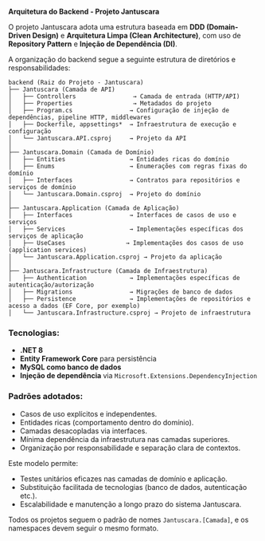 **Arquitetura do Backend - Projeto Jantuscara**

O projeto Jantuscara adota uma estrutura baseada em **DDD (Domain-Driven Design)** e **Arquitetura Limpa (Clean Architecture)**, com uso de **Repository Pattern** e **Injeção de Dependência (DI)**.

A organização do backend segue a seguinte estrutura de diretórios e responsabilidades:

```
backend (Raiz do Projeto - Jantuscara)
├── Jantuscara (Camada de API)
│   ├── Controllers                → Camada de entrada (HTTP/API)
│   ├── Properties                 → Metadados do projeto
│   ├── Program.cs                → Configuração de injeção de dependências, pipeline HTTP, middlewares
│   ├── Dockerfile, appsettings*  → Infraestrutura de execução e configuração
│   └── Jantuscara.API.csproj     → Projeto da API
│
├── Jantuscara.Domain (Camada de Domínio)
│   ├── Entities                  → Entidades ricas do domínio
│   ├── Enums                     → Enumerações com regras fixas do domínio
│   ├── Interfaces                → Contratos para repositórios e serviços de domínio
│   └── Jantuscara.Domain.csproj  → Projeto do domínio
│
├── Jantuscara.Application (Camada de Aplicação)
│   ├── Interfaces                → Interfaces de casos de uso e serviços
│   ├── Services                  → Implementações específicas dos serviços de aplicação
│   ├── UseCases                 → Implementações dos casos de uso (application services)
│   └── Jantuscara.Application.csproj → Projeto da aplicação
│
├── Jantuscara.Infrastructure (Camada de Infraestrutura)
│   ├── Authentication            → Implementações específicas de autenticação/autorização
│   ├── Migrations                → Migrações de banco de dados
│   ├── Persistence               → Implementações de repositórios e acesso a dados (EF Core, por exemplo)
│   └── Jantuscara.Infrastructure.csproj → Projeto de infraestrutura
```

### Tecnologias:

* **.NET 8**
* **Entity Framework Core** para persistência
* **MySQL como banco de dados**
* **Injeção de dependência** via `Microsoft.Extensions.DependencyInjection`

### Padrões adotados:

* Casos de uso explícitos e independentes.
* Entidades ricas (comportamento dentro do domínio).
* Camadas desacopladas via interfaces.
* Mínima dependência da infraestrutura nas camadas superiores.
* Organização por responsabilidade e separação clara de contextos.

Este modelo permite:

* Testes unitários eficazes nas camadas de domínio e aplicação.
* Substituição facilitada de tecnologias (banco de dados, autenticação etc.).
* Escalabilidade e manutenção a longo prazo do sistema Jantuscara.

Todos os projetos seguem o padrão de nomes `Jantuscara.[Camada]`, e os namespaces devem seguir o mesmo formato.